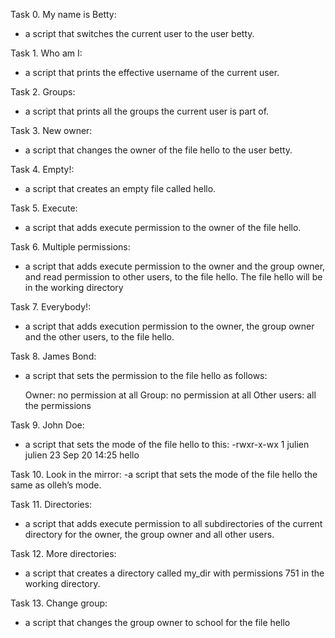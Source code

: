 Task 0. My name is Betty:
- a script that switches the current user to the user betty.

Task 1. Who am I:
- a script that prints the effective username of the current user.

Task 2. Groups: 
- a script that prints all the groups the current user is part of.

Task 3. New owner:
- a script that changes the owner of the file hello to the user betty.

Task 4. Empty!:
-  a script that creates an empty file called hello.

Task 5. Execute:
- a script that adds execute permission to the owner of the file hello.

Task 6. Multiple permissions:
-  a script that adds execute permission to the owner and the group owner, and read permission to other users, to the file hello. The file hello will be in the working directory

Task 7. Everybody!:
- a script that adds execution permission to the owner, the group owner and the other users, to the file hello.

Task 8. James Bond:
- a script that sets the permission to the file hello as follows:

    Owner: no permission at all
    Group: no permission at all
    Other users: all the permissions

Task 9. John Doe:
- a script that sets the mode of the file hello to this:
  -rwxr-x-wx 1 julien julien 23 Sep 20 14:25 hello

Task 10. Look in the mirror:
-a script that sets the mode of the file hello the same as olleh’s mode.

Task 11. Directories:
- a script that adds execute permission to all subdirectories of the current directory for the owner, the group owner and all other users.

Task 12. More directories:
- a script that creates a directory called my_dir with permissions 751 in the working directory.

Task 13. Change group:
- a script that changes the group owner to school for the file hello
